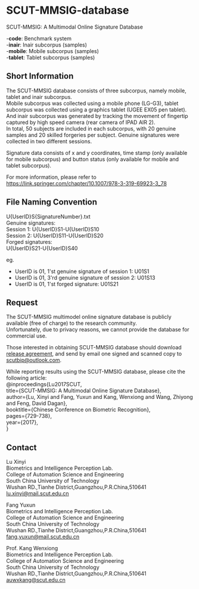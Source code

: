 # SCUT-MMSIG-database
SCUT-MMSIG: A Multimodal Online Signature Database

-__code__: Benchmark system  
-__inair__: Inair subcorpus (samples)  
-__mobile__: Mobile subcorpus (samples)  
-__tablet__: Tablet subcorpus (samples)  

## Short Information
The SCUT-MMSIG database consists of three subcorpus, namely mobile, tablet and inair subcorpus.  
Mobile subcorpus was collected using a mobile phone (LG-G3), tablet subcorpus was collected using a graphics tablet (UGEE EX05 pen tablet). And inair subcorpus was generated by tracking the movement of fingertip captured by high speed camera (rear camera of IPAD AIR 2).   
In total, 50 subjects are included in each subcorpus, with 20 genuine samples and 20 skilled forgeries per subject. Genuine signatures were collected in two different sessions.

Signature data consists of x and y coordinates, time stamp (only available for mobile subcorpus) and button status (only available for mobile and tablet subcorpus).

For more information, please refer to https://link.springer.com/chapter/10.1007/978-3-319-69923-3_78

## File Naming Convention
U{UserID}S{SignatureNumber}.txt  
Genuine signatures:  
Session 1: U{UserID}S1-U{UserID}S10  
Session 2: U{UserID}S11-U{UserID}S20  
Forged signatures:  
U{UserID}S21-U{UserID}S40

eg.  
- UserID is 01, 1'st genuine signature of session 1: U01S1
- UserID is 01, 3'rd genuine signature of session 2: U01S13
- UserID is 01, 1'st forged signature: U01S21

## Request
The SCUT-MMSIG multimodel online signature database is publicly available (free of charge) to the research community.  
Unfortunately, due to privacy reasons, we cannot provide the database for commercial use.

Those interested in obtaining SCUT-MMSIG database should download [release agreement](https://github.com/SCUT-BIP-Lab/SCUT-MMSIG/blob/master/SCUT-MMSIG%20Database%20Release%20Agreement.pdf), and send by email one signed and scanned copy to scutbip@outlook.com.

While reporting results using the SCUT-MMSIG database, please cite the following article:  
@inproceedings{Lu2017SCUT,  
  title={SCUT-MMSIG: A Multimodal Online Signature Database},  
  author={Lu, Xinyi and Fang, Yuxun and Kang, Wenxiong and Wang, Zhiyong and Feng, David Dagan},  
  booktitle={Chinese Conference on Biometric Recognition},  
  pages={729-738},  
  year={2017},  
}

## Contact
Lu Xinyi  
Biometrics and Intelligence Perception Lab.  
College of Automation Science and Engineering  
South China University of Technology  
Wushan RD.,Tianhe District,Guangzhou,P.R.China,510641  
lu.xinyi@mail.scut.edu.cn  

Fang Yuxun  
Biometrics and Intelligence Perception Lab.  
College of Automation Science and Engineering  
South China University of Technology  
Wushan RD.,Tianhe District,Guangzhou,P.R.China,510641  
fang.yuxun@mail.scut.edu.cn  

Prof. Kang Wenxiong  
Biometrics and Intelligence Perception Lab.  
College of Automation Science and Engineering  
South China University of Technology  
Wushan RD.,Tianhe District,Guangzhou,P.R.China,510641  
auwxkang@scut.edu.cn
